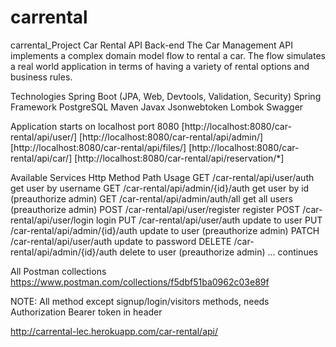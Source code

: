 # carrental

carrental_Project
Car Rental API Back-end The Car Management API implements a complex domain model flow to rental a car. The flow simulates a real world application in terms of having a variety of rental options and business rules.

Technologies Spring Boot (JPA, Web, Devtools, Validation, Security) Spring Framework PostgreSQL Maven Javax Jsonwebtoken Lombok Swagger

Application starts on localhost port 8080 [http://localhost:8080/car-rental/api/user/] [http://localhost:8080/car-rental/api/admin/] [http://localhost:8080/car-rental/api/files/] [http://localhost:8080/car-rental/api/car/] [http://localhost:8080/car-rental/api/reservation/*]

Available Services Http Method Path Usage GET /car-rental/api/user/auth get user by username GET /car-rental/api/admin/{id}/auth get user by id (preauthorize admin) GET /car-rental/api/admin/auth/all get all users (preauthorize admin) POST /car-rental/api/user/register register POST /car-rental/api/user/login login PUT /car-rental/api/user/auth update to user PUT /car-rental/api/admin/{id}/auth update to user (preauthorize admin) PATCH /car-rental/api/user/auth update to password DELETE /car-rental/api/admin/{id}/auth delete to user (preauthorize admin) ... continues

All Postman collections https://www.postman.com/collections/f5dbf51ba0962c03e89f

NOTE: All method except signup/login/visitors methods, needs Authorization Bearer token in header

http://carrental-lec.herokuapp.com/car-rental/api/
